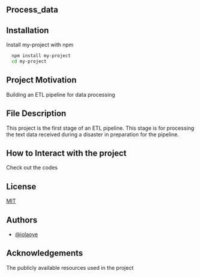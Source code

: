 
## Process_data


## Installation

Install my-project with npm

```bash
  npm install my-project
  cd my-project
```
 
## Project Motivation

Building an ETL pipeline for data processing
## File Description

This project is the first stage of an ETL pipeline. This stage is for processing the text data received during a disaster in preparation for the pipeline.
## How to Interact with the project

Check out the codes 
## License

[MIT](https://choosealicense.com/licenses/mit/)


## Authors

- [@iolaoye](https://github.com/iolaoye)



## Acknowledgements

 The publicly available resources used in the project
 

